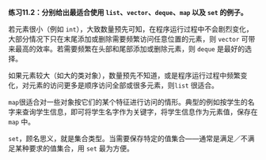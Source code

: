 **练习11.2：分别给出最适合使用 `list`、`vector`、`deque`、`map` 以及 `set` 的例子。**

若元素很小（例如 `int`），大致数量预先可知，在程序运行过程中不会剧烈变化，大部分情况下只在末尾添加或删除需要频繁访问任意位置的元素，则 `vector` 可带来最高的效率。若需要频繁在头部和尾部添加或删除元素，则 `deque` 是最好的选择。

如果元素较大（如大的类对象），数量预先不知道，或是程序运行过程中频繁变化，对元素的访问更多是顺序访问全部或很多元素，则`list` 很适合。

`map`很适合对一些对象按它们的某个特征进行访问的情形。典型的例如按学生的名字来查询学生信息，即可将学生名字作为关键字，将学生信息作为元素值，保存在 `map` 中。

`set`，顾名思义，就是集合类型。当需要保存特定的值集合——通常是满足／不满足某种要求的值集合，用 `set` 最为方便。
